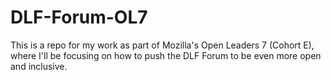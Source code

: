 # DLF-Forum-OL7
This is a repo for my work as part of Mozilla's Open Leaders 7 (Cohort E), where I'll be focusing on how to push the DLF Forum to be even more open and inclusive.
